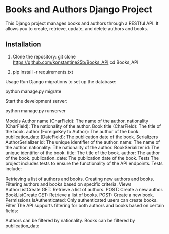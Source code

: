 # Books and Authors Django Project

This Django project manages books and authors through a RESTful API. It allows you to create, retrieve, update, and delete authors and books.

## Installation

1. Clone the repository:
git clone https://github.com/konstantine25b/Books_API
cd Books_API

2. pip install -r requirements.txt

Usage
Run Django migrations to set up the database:

python manage.py migrate

Start the development server:

python manage.py runserver

Models
Author
name (CharField): The name of the author.
nationality (CharField): The nationality of the author.
Book
title (CharField): The title of the book.
author (ForeignKey to Author): The author of the book.
publication_date (DateField): The publication date of the book.
Serializers
AuthorSerializer
id: The unique identifier of the author.
name: The name of the author.
nationality: The nationality of the author.
BookSerializer
id: The unique identifier of the book.
title: The title of the book.
author: The author of the book.
publication_date: The publication date of the book.
Tests
The project includes tests to ensure the functionality of the API endpoints. Tests include:

Retrieving a list of authors and books.
Creating new authors and books.
Filtering authors and books based on specific criteria.
Views
AuthorListCreate
GET: Retrieve a list of authors.
POST: Create a new author.
BookListCreate
GET: Retrieve a list of books.
POST: Create a new book.
Permissions
IsAuthenticated: Only authenticated users can create books.
Filter
The API supports filtering for both authors and books based on certain fields:

Authors can be filtered by nationality.
Books can be filtered by publication_date
